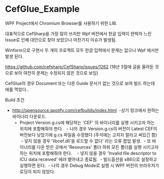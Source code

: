 # CefGlue_Example

WPF Project에서 Chromium Browser를 사용하기 위한 LIB.

대표적으로 CefSharp을 가장 많이 쓰지만 Wpf 버전에서 한글 입력이 한박자 느린 Issue로 인해 대안으로 찾아 보았으나 마찬가지 이슈가 발생됨.

Winform으로 구현시 두 개의 프로젝트 모두 한글 입력에서 문제는 없으나 Wpf 에서만 발생 된다.

https://github.com/cefsharp/CefSharp/issues/1262
(18년 3월에 글을 올려둔 것으로 보아 여전히 문제는 수정되지 않은 것으로 보임)

CefGlue의 경우 Document 또는 다른 Guide 문서가 없는 것으로 보여 빌드 하는데 애를 먹었다..

Build 조건
- http://opensource.spotify.com/cefbuilds/index.html
  -상기 링크에서 원하는 바이너리 다운로드.
  - Project Version.g.cs에 해당하는 'CEF' 의 바이너리를 실행 시키고자 하는 위치에 포함해줘야 한다.
    - 나의 경우 Version.g.cs의 버전이 Latest CEF의 버전보다 낮았기에 g.cs 파일을 수정했다 (주석에는 고치지 말라고 써있긴 함)
    - 넣지 않을 경우 'libcef.dll'을 로드할 수 없다' 라는 오류 팝업 발생.
  - 또 바이너리를 다운 받은 곳에서 'Resources' 폴더 하위 모든 폴더를 실행 시키고자 하는 위치에 포함해줘야 한다.
    - 넣지 않을 경우 'Invalid file descriptor to ICU data received' 에러 뱉어내고 종료됨.
  - 빌드옵션을 x86으로 설정하고 실행하면 된다.
  - 나의 경우 Debug Mode로 실행 시 WPF 버전의 브라우저가 로딩이 되지 않았다.
